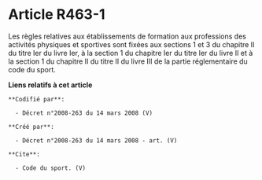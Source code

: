 # Article R463-1

Les règles relatives aux établissements de formation aux professions des activités physiques et sportives sont fixées aux
sections 1 et 3 du chapitre II du titre Ier du livre Ier, à la section 1 du chapitre Ier du titre Ier du livre II et à la
section 1 du chapitre II du titre II du livre III de la partie réglementaire du code du sport.

**Liens relatifs à cet article**

	**Codifié par**:

	  - Décret n°2008-263 du 14 mars 2008 (V)

	**Créé par**:

	  - Décret n°2008-263 du 14 mars 2008 - art. (V)

	**Cite**:

	  - Code du sport. (V)
